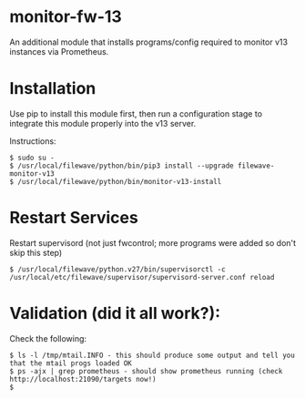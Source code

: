 # monitor-fw-13
An additional module that installs programs/config required to monitor v13 instances via Prometheus. 

# Installation
Use pip to install this module first, then run a configuration stage to integrate this module properly into the v13 server. 

Instructions:

    $ sudo su -
    $ /usr/local/filewave/python/bin/pip3 install --upgrade filewave-monitor-v13
    $ /usr/local/filewave/python/bin/monitor-v13-install

# Restart Services
Restart supervisord (not just fwcontrol; more programs were added so don't skip this step)

    $ /usr/local/filewave/python.v27/bin/supervisorctl -c /usr/local/etc/filewave/supervisor/supervisord-server.conf reload

# Validation (did it all work?): 
Check the following: 

    $ ls -l /tmp/mtail.INFO - this should produce some output and tell you that the mtail progs loaded OK
    $ ps -ajx | grep prometheus - should show prometheus running (check http://localhost:21090/targets now!)
    $ 




